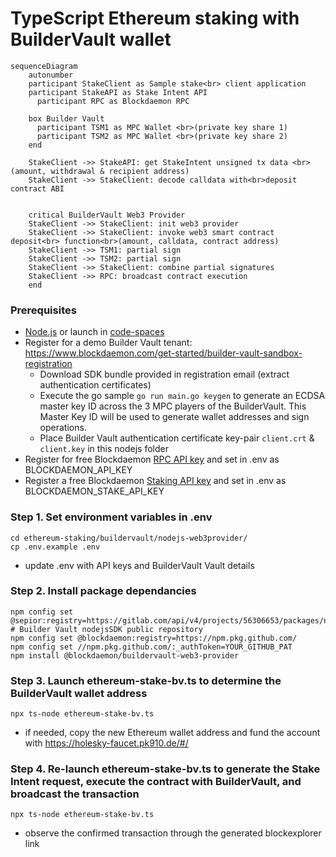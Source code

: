 
# TypeScript Ethereum staking with BuilderVault wallet

```mermaid
sequenceDiagram
    autonumber
    participant StakeClient as Sample stake<br> client application
    participant StakeAPI as Stake Intent API
      participant RPC as Blockdaemon RPC

    box Builder Vault
      participant TSM1 as MPC Wallet <br>(private key share 1)
      participant TSM2 as MPC Wallet <br>(private key share 2)
    end

    StakeClient ->> StakeAPI: get StakeIntent unsigned tx data <br>(amount, withdrawal & recipient address)
    StakeClient ->> StakeClient: decode calldata with<br>deposit contract ABI


    critical BuilderVault Web3 Provider
    StakeClient ->> StakeClient: init web3 provider
    StakeClient ->> StakeClient: invoke web3 smart contract deposit<br> function<br>(amount, calldata, contract address)
    StakeClient ->> TSM1: partial sign
    StakeClient ->> TSM2: partial sign
    StakeClient ->> StakeClient: combine partial signatures
    StakeClient ->> RPC: broadcast contract execution
    end
```

### Prerequisites
  - [Node.js](https://nodejs.org/en/download/package-manager) or launch in [code-spaces](https://codespaces.new/Blockdaemon/demo-buildervault-stakingAPI?quickstart=1)
  - Register for a demo Builder Vault tenant: https://www.blockdaemon.com/get-started/builder-vault-sandbox-registration
    - Download SDK bundle provided in registration email (extract authentication certificates)
    - Execute the go sample `go run main.go keygen` to generate an ECDSA master key ID across the 3 MPC players of the BuilderVault. This Master Key ID will be used to generate wallet addresses and sign operations.
    - Place Builder Vault authentication certificate key-pair `client.crt` & `client.key` in this nodejs folder
  - Register for free Blockdaemon [RPC API key](https://docs.blockdaemon.com/reference/get-started-rpc#step-1-sign-up-for-an-api-key) and set in .env as BLOCKDAEMON_API_KEY
  - Register a free Blockdaemon [Staking API key](https://docs.blockdaemon.com/reference/get-started-staking-api#step-1-sign-up-for-an-api-key) and set in .env as BLOCKDAEMON_STAKE_API_KEY

### Step 1. Set environment variables in .env
```shell
cd ethereum-staking/buildervault/nodejs-web3provider/
cp .env.example .env
```
- update .env with API keys and BuilderVault Vault details

### Step 2. Install package dependancies
```shell
npm config set @sepior:registry=https://gitlab.com/api/v4/projects/56306653/packages/npm/   # Builder Vault nodejsSDK public repository
npm config set @blockdaemon:registry=https://npm.pkg.github.com/
npm config set //npm.pkg.github.com/:_authToken=YOUR_GITHUB_PAT
npm install @blockdaemon/buildervault-web3-provider
```

### Step 3. Launch ethereum-stake-bv.ts to determine the BuilderVault wallet address
```shell
npx ts-node ethereum-stake-bv.ts
```
- if needed, copy the new Ethereum wallet address and fund the account with https://holesky-faucet.pk910.de/#/

### Step 4. Re-launch ethereum-stake-bv.ts to generate the Stake Intent request, execute the contract with BuilderVault, and broadcast the transaction
```shell
npx ts-node ethereum-stake-bv.ts
```
- observe the confirmed transaction through the generated blockexplorer link
